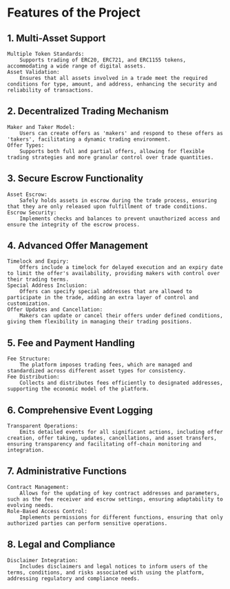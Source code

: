 # Features of the Project

## 1. Multi-Asset Support

    Multiple Token Standards:
    	Supports trading of ERC20, ERC721, and ERC1155 tokens, accommodating a wide range of digital assets.
    Asset Validation:
    	Ensures that all assets involved in a trade meet the required conditions for type, amount, and address, enhancing the security and reliability of transactions.

## 2. Decentralized Trading Mechanism

    Maker and Taker Model:
    	Users can create offers as 'makers' and respond to these offers as 'takers', facilitating a dynamic trading environment.
    Offer Types:
    	Supports both full and partial offers, allowing for flexible trading strategies and more granular control over trade quantities.

## 3. Secure Escrow Functionality

    Asset Escrow:
    	Safely holds assets in escrow during the trade process, ensuring that they are only released upon fulfillment of trade conditions.
    Escrow Security:
    	Implements checks and balances to prevent unauthorized access and ensure the integrity of the escrow process.

## 4. Advanced Offer Management

    Timelock and Expiry:
    	Offers include a timelock for delayed execution and an expiry date to limit the offer's availability, providing makers with control over their trading terms.
    Special Address Inclusion:
    	Offers can specify special addresses that are allowed to participate in the trade, adding an extra layer of control and customization.
    Offer Updates and Cancellation:
    	Makers can update or cancel their offers under defined conditions, giving them flexibility in managing their trading positions.

## 5. Fee and Payment Handling

    Fee Structure:
    	The platform imposes trading fees, which are managed and standardized across different asset types for consistency.
    Fee Distribution:
    	Collects and distributes fees efficiently to designated addresses, supporting the economic model of the platform.

## 6. Comprehensive Event Logging

    Transparent Operations:
    	Emits detailed events for all significant actions, including offer creation, offer taking, updates, cancellations, and asset transfers, ensuring transparency and facilitating off-chain monitoring and integration.

## 7. Administrative Functions

    Contract Management:
    	Allows for the updating of key contract addresses and parameters, such as the fee receiver and escrow settings, ensuring adaptability to evolving needs.
    Role-Based Access Control:
    	Implements permissions for different functions, ensuring that only authorized parties can perform sensitive operations.

## 8. Legal and Compliance

    Disclaimer Integration:
    	Includes disclaimers and legal notices to inform users of the terms, conditions, and risks associated with using the platform, addressing regulatory and compliance needs.

